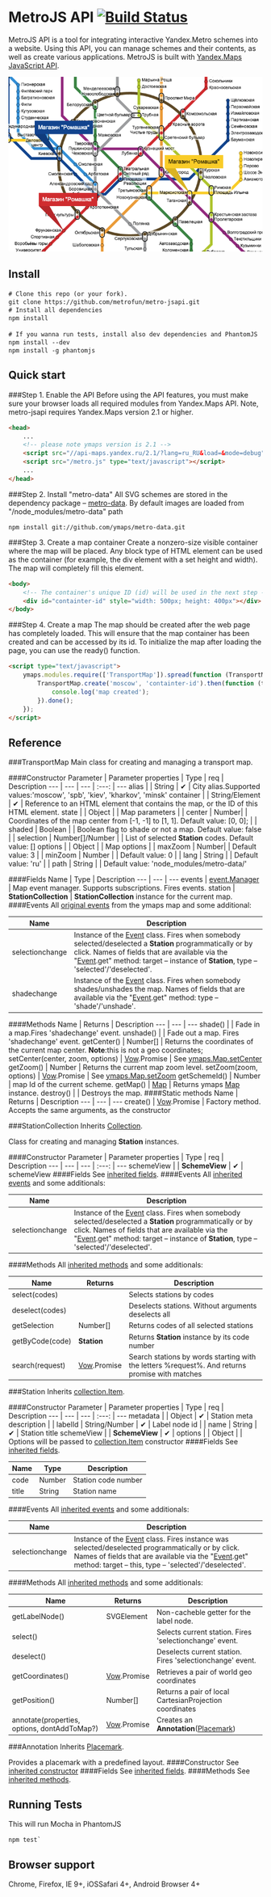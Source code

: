 MetroJS API [![Build Status](https://travis-ci.org/metrofun/metro-jsapi.svg?branch=master)](https://travis-ci.org/metrofun/metro-jsapi)
=========
MetroJS API is a tool for integrating interactive Yandex.Metro schemes into a website. Using this API, you can manage schemes and their contents, as well as create various applications. MetroJS is built with [Yandex.Maps JavaScript API].

![Example Image](examples/stationAnnotate.png)

Install
---------
```console
# Clone this repo (or your fork).
git clone https://github.com/metrofun/metro-jsapi.git
# Install all dependencies
npm install

# If you wanna run tests, install also dev dependencies and PhantomJS
npm install --dev
npm install -g phantomjs
```
Quick start
---------
###Step 1. Enable the API
Before using the API features, you must make sure your browser loads all required modules from Yandex.Maps API. Note, metro-jsapi requires Yandex.Maps version 2.1 or higher.

```html
<head>
    ...
    <!-- please note ymaps version is 2.1 -->
    <script src="//api-maps.yandex.ru/2.1/?lang=ru_RU&load=&mode=debug"></script>
    <script src="/metro.js" type="text/javascript"></script>
    ...
</head>
```

###Step 2. Install "metro-data"
All SVG schemes are stored in the dependency package – [metro-data].
By default images are loaded from "/node_modules/metro-data" path
```console
npm install git://github.com/ymaps/metro-data.git
```

###Step 3. Create a map container
Create a nonzero-size visible container where the map will be placed. Any block type of HTML element can be used as the container (for example, the div element with a set height and width). The map will completely fill this element.

```html
<body>
    <!-- The container's unique ID (id) will be used in the next step -->
    <div id="containter-id" style="width: 500px; height: 400px"></div>
</body>
```

###Step 4. Create a map
The map should be created after the web page has completely loaded. This will ensure that the map container has been created and can be accessed by its id. To initialize the map after loading the page, you can use the ready() function.
```html
<script type="text/javascript">
    ymaps.modules.require(['TransportMap']).spread(function (TransportMap) {
        TransportMap.create('moscow', 'containter-id').then(function (transportMap) {
            console.log('map created');
        }).done();
    });
</script>
```

Reference
---------

###TransportMap
Main class for creating and managing a transport map.

####Constructor
Parameter | Parameter properties | Type | req | Description
--- | --- | --- | :---: | ---
alias | | String | ✔ | City alias.Supported values:'moscow', 'spb', 'kiev', 'kharkov', 'minsk'
container | | String/Element | ✔ | Reference to an HTML element that contains the map, or the ID of this HTML element.
state | | Object | | Map parameters
| | center | Number| | Coordinates of the map center from [-1, -1] to [1, 1]. Default value: [0, 0];
| | shaded | Boolean | | Boolean flag to shade or not a map. Default value: false
| | selection | Number[]/Number | | List of selected **Station** codes. Default value: []
options | | Object | | Map options
| | maxZoom | Number| | Default value: 3
| | minZoom | Number | | Default value: 0
| | lang | String | | Default value: 'ru'
| | path | String | | Default value: 'node_modules/metro-data/'

####Fields
Name | Type | Description
--- | --- | ---
events | [event.Manager] | Map event manager. Supports subscriptions. Fires events.
station | **StationCollection** | **StationCollection** instance for the current map.
####Events
All [original events](http://api.yandex.com/maps/doc/jsapi/2.x/ref/reference/Map.xml#events-summary) from the ymaps map and some additional:

| Name | Description |
| --- | --- |
selectionchange | Instance of the [Event] class. Fires when somebody selected/deselected a **Station** programmatically or by click. Names of fields that are available via the "[Event].get" method: target –  instance of **Station**, type – 'selected'/'deselected'.
shadechange | Instance of the [Event] class. Fires when somebody shades/unshades the map. Names of fields that are available via the "[Event].get" method: type – 'shade'/'unshade'.
####Methods
Name | Returns | Description
--- | --- | ---
shade() | | Fade in a map.Fires 'shadechange' event.
unshade() | | Fade out a map. Fires 'shadechange' event.
getCenter() | Number[] | Returns the coordinates of the current map center. **Note**:this is not a geo coordinates;
setCenter(center, zoom, options) | [Vow].Promise | See [ymaps.Map.setCenter]
getZoom() | Number | Returns the current map zoom level.
setZoom(zoom, options) | [Vow].Promise | See [ymaps.Map.setZoom]
getSchemeId() | Number | map Id  of the current scheme.
getMap() | [Map] | Returns ymaps [Map] instance.
destroy() |  | Destroys the map.
####Static methods
Name | Returns | Description
--- | --- | ---
create() | [Vow].Promise | Factory method. Accepts the same arguments, as the constructor


###StationCollection
Inherits [Collection].

Class for creating and managing **Station** instances.

####Constructor
Parameter | Parameter properties | Type | req | Description
--- | --- | --- | :---: | ---
schemeView | | **SchemeView** | ✔ | schemeView
####Fields
See [inherited fields](http://api.yandex.ru/maps/doc/jsapi/beta/ref/reference/Collection.xml#properties-summary).
####Events
All [inherited events](http://api.yandex.ru/maps/doc/jsapi/beta/ref/reference/Collection.xml#events-summary) and some additionals:

| Name | Description |
| --- | --- |
selectionchange | Instance of the [Event] class. Fires when somebody selected/deselected a **Station** programmatically or by click. Names of fields that are available via the "[Event].get" method: target –  instance of **Station**, type – 'selected'/'deselected'.
####Methods
All [inherited methods](http://api.yandex.ru/maps/doc/jsapi/beta/ref/reference/Collection.xml#methods-summary) and some additionals:

Name | Returns | Description
--- | --- | ---
select(codes) | |  Selects stations by codes
deselect(codes) | |  Deselects stations. Without arguments deselects all
getSelection | Number[] | Returns codes of all selected stations
getByCode(code) | **Station** | Returns **Station** instance by its code number
search(request) | [Vow].Promise | Search stations by words starting with the letters %request%. And returns promise with matches
###Station
Inherits [collection.Item].

####Constructor
Parameter | Parameter properties | Type | req | Description
--- | --- | --- | :---: | ---
metadata | | Object | ✔ | Station meta description
| | labelId | String/Number | ✔ | Label node id
| | name | String | ✔ | Station title
schemeView | | **SchemeView** | ✔ |
options | | Object  | | Options will be passed to [collection.Item] constructor
####Fields
See [inherited fields](http://api.yandex.ru/maps/doc/jsapi/beta/ref/reference/collection.Item.xml#properties-summary).

Name | Type | Description
--- | --- | ---
code | Number | Station code number
title | String | Station name
####Events
All [inherited events](http://api.yandex.ru/maps/doc/jsapi/beta/ref/reference/collection.Item.xml#events-summary) and some additionals:

| Name | Description |
| --- | --- |
selectionchange | Instance of the [Event] class. Fires instance was selected/deselected programmatically or by click. Names of fields that are available via the "[Event].get" method: target – this, type – 'selected'/'deselected'.
####Methods
All [inherited methods](http://api.yandex.ru/maps/doc/jsapi/beta/ref/reference/collection.Item.xml#methods-summary) and some additionals:

Name | Returns | Description
--- | --- | ---
getLabelNode() | SVGElement | Non-cacheble getter for the label node.
select() | | Selects current station. Fires 'selectionchange' event.
deselect() | | Deselects current station. Fires 'selectionchange' event.
getCoordinates() | [Vow].Promise | Retrieves a pair of world geo coordinates
getPosition() | Number[] | Returns a pair of local CartesianProjection coordinates
annotate(properties, options, dontAddToMap?) | [Vow].Promise | Creates an **Annotation**([Placemark])
###Annotation
Inherits [Placemark].

Provides a placemark with a predefined layout.
####Constructor
See [inherited constructor](http://api.yandex.com/maps/doc/jsapi/2.x/ref/reference/Placemark.xml#constructor-summary)
####Fields
See [inherited fields](http://api.yandex.com/maps/doc/jsapi/2.x/ref/reference/Placemark.xml#properties-summary).
####Methods
See [inherited methods](http://api.yandex.com/maps/doc/jsapi/2.x/ref/reference/Placemark.xml#methods-summary).

Running Tests
---------
This will run Mocha in PhantomJS
```console
npm test`
```

Browser support
---------
Chrome, Firefox, IE 9+, iOSSafari 4+, Android Browser 4+

[Yandex.Maps JavaScript API]:http://api.yandex.com/maps/doc/jsapi/
[metro-data]:https://github.com/ymaps/metro-data
[Vow]:https://github.com/dfilatov/vow/blob/0.3.x/README.md
[event.Manager]:http://api.yandex.com/maps/doc/jsapi/2.x/ref/reference/event.Manager.xml
[Event]:http://api.yandex.com/maps/doc/jsapi/2.x/ref/reference/Event.xml
[ymaps.Map.setCenter]:http://api.yandex.com/maps/doc/jsapi/2.x/ref/reference/Map.xml#setCenter
[ymaps.Map.setZoom]:http://api.yandex.com/maps/doc/jsapi/2.x/ref/reference/Map.xml#setZoom
[Map]:http://api.yandex.com/maps/doc/jsapi/2.x/ref/reference/Map.xml
[Collection]:http://api.yandex.ru/maps/doc/jsapi/beta/ref/reference/Collection.xml
[collection.Item]:http://api.yandex.ru/maps/doc/jsapi/beta/ref/reference/collection.Item.xml
[Placemark]:http://api.yandex.com/maps/doc/jsapi/2.x/ref/reference/Placemark.xml
